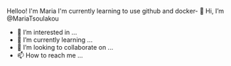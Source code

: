 Helloo! I'm Maria
I'm currently learning to use github and docker- 👋 Hi, I’m @MariaTsoulakou
- 👀 I’m interested in ...
- 🌱 I’m currently learning ...
- 💞️ I’m looking to collaborate on ...
- 📫 How to reach me ...

<!---
MariaTsoulakou/MariaTsoulakou is a ✨ special ✨ repository because its `README.md` (this file) appears on your GitHub profile.
You can click the Preview link to take a look at your changes.
--->

